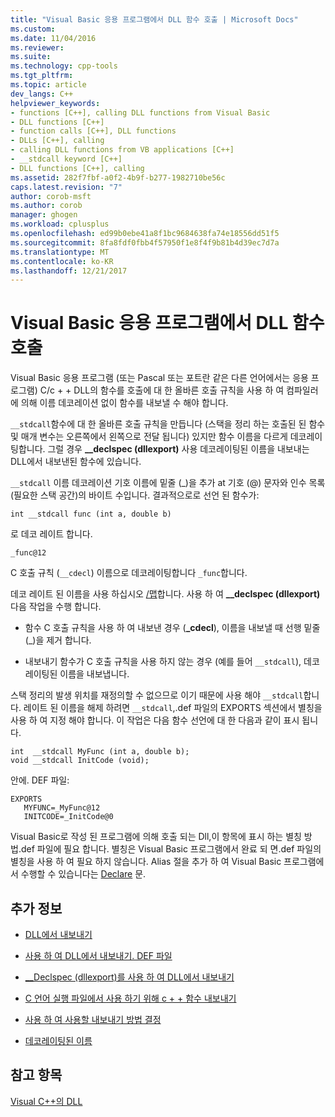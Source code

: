 ```yaml
---
title: "Visual Basic 응용 프로그램에서 DLL 함수 호출 | Microsoft Docs"
ms.custom: 
ms.date: 11/04/2016
ms.reviewer: 
ms.suite: 
ms.technology: cpp-tools
ms.tgt_pltfrm: 
ms.topic: article
dev_langs: C++
helpviewer_keywords:
- functions [C++], calling DLL functions from Visual Basic
- DLL functions [C++]
- function calls [C++], DLL functions
- DLLs [C++], calling
- calling DLL functions from VB applications [C++]
- __stdcall keyword [C++]
- DLL functions [C++], calling
ms.assetid: 282f7fbf-a0f2-4b9f-b277-1982710be56c
caps.latest.revision: "7"
author: corob-msft
ms.author: corob
manager: ghogen
ms.workload: cplusplus
ms.openlocfilehash: ed99b0ebe41a8f1bc9684638fa74e18556dd51f5
ms.sourcegitcommit: 8fa8fdf0fbb4f57950f1e8f4f9b81b4d39ec7d7a
ms.translationtype: MT
ms.contentlocale: ko-KR
ms.lasthandoff: 12/21/2017
---
```

# <a name="calling-dll-functions-from-visual-basic-applications"></a>Visual Basic 응용 프로그램에서 DLL 함수 호출
Visual Basic 응용 프로그램 (또는 Pascal 또는 포트란 같은 다른 언어에서는 응용 프로그램) C/c + + DLL의 함수를 호출에 대 한 올바른 호출 규칙을 사용 하 여 컴파일러에 의해 이름 데코레이션 없이 함수를 내보낼 수 해야 합니다.  
  
 `__stdcall`함수에 대 한 올바른 호출 규칙을 만듭니다 (스택을 정리 하는 호출된 된 함수 및 매개 변수는 오른쪽에서 왼쪽으로 전달 됩니다) 있지만 함수 이름을 다르게 데코레이팅합니다. 그럴 경우 **__declspec (dllexport)** 사용 데코레이팅된 이름을 내보내는 DLL에서 내보낸된 함수에 있습니다.  
  
 `__stdcall` 이름 데코레이션 기호 이름에 밑줄 (_)을 추가 at 기호 (@) 문자와 인수 목록 (필요한 스택 공간)의 바이트 수입니다. 결과적으로로 선언 된 함수가:  
  
```  
int __stdcall func (int a, double b)  
```  
  
 로 데코 레이트 합니다.  
  
```  
_func@12  
```  
  
 C 호출 규칙 (`__cdecl`) 이름으로 데코레이팅합니다 `_func`합니다.  
  
 데코 레이트 된 이름을 사용 하십시오 [/맵](../build/reference/map-generate-mapfile.md)합니다. 사용 하 여 **__declspec (dllexport)** 다음 작업을 수행 합니다.  
  
-   함수 C 호출 규칙을 사용 하 여 내보낸 경우 (**_cdecl**), 이름을 내보낼 때 선행 밑줄 (_)을 제거 합니다.  
  
-   내보내기 함수가 C 호출 규칙을 사용 하지 않는 경우 (예를 들어 `__stdcall`), 데코레이팅된 이름을 내보냅니다.  
  
 스택 정리의 발생 위치를 재정의할 수 없으므로 이기 때문에 사용 해야 `__stdcall`합니다. 레이트 된 이름을 해제 하려면 `__stdcall`,.def 파일의 EXPORTS 섹션에서 별칭을 사용 하 여 지정 해야 합니다. 이 작업은 다음 함수 선언에 대 한 다음과 같이 표시 됩니다.  
  
```  
int  __stdcall MyFunc (int a, double b);  
void __stdcall InitCode (void);  
```  
  
 안에. DEF 파일:  
  
```  
EXPORTS  
   MYFUNC=_MyFunc@12  
   INITCODE=_InitCode@0  
```  
  
 Visual Basic로 작성 된 프로그램에 의해 호출 되는 Dll,이 항목에 표시 하는 별칭 방법.def 파일에 필요 합니다. 별칭은 Visual Basic 프로그램에서 완료 되 면.def 파일의 별칭을 사용 하 여 필요 하지 않습니다. Alias 절을 추가 하 여 Visual Basic 프로그램에서 수행할 수 있습니다는 [Declare](/dotnet/visual-basic/language-reference/statements/declare-statement) 문.  
  
## <a name="what-do-you-want-to-know-more-about"></a>추가 정보  
  
-   [DLL에서 내보내기](../build/exporting-from-a-dll.md)  
  
-   [사용 하 여 DLL에서 내보내기. DEF 파일](../build/exporting-from-a-dll-using-def-files.md)  
  
-   [__Declspec (dllexport)를 사용 하 여 DLL에서 내보내기](../build/exporting-from-a-dll-using-declspec-dllexport.md)  
  
-   [C 언어 실행 파일에서 사용 하기 위해 c + + 함수 내보내기](../build/exporting-cpp-functions-for-use-in-c-language-executables.md)  
  
-   [사용 하 여 사용할 내보내기 방법 결정](../build/determining-which-exporting-method-to-use.md)  
  
-   [데코레이팅된 이름](../build/reference/decorated-names.md)  
  
## <a name="see-also"></a>참고 항목  
 [Visual C++의 DLL](../build/dlls-in-visual-cpp.md)
